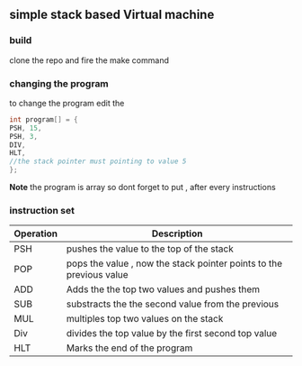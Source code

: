 <h2>simple stack based Virtual machine</h2>
<h3>build </h3>
clone the repo and fire the make command
<h3>changing the program </h3>
to change the program edit the<br> 


```c
int program[] = {
PSH, 15,
PSH, 3,
DIV,
HLT,
//the stack pointer must pointing to value 5 
};
```
<b>Note</b> the program is array so dont forget to put , after every instructions<br>
<h3>instruction set </h3>

Operation | Description
------ | ------ 
PSH   | pushes the value to the top of the stack
POP   | pops the value , now the stack pointer points to the previous value
ADD   | Adds the the top two values and pushes them
SUB   | substracts the the second value from the previous
MUL   | multiples top two values on the stack
Div   | divides the top value by the first second top value
HLT   | Marks the end of the program 
